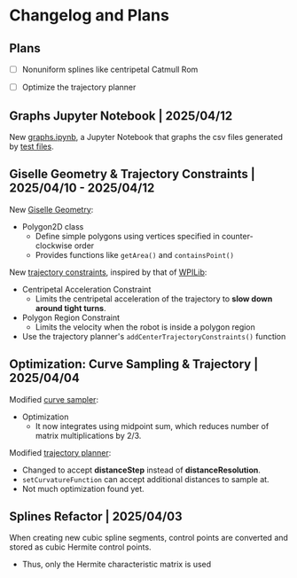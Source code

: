 # Changelog and Plans


## Plans

- [ ] Nonuniform splines like centripetal Catmull Rom
- [ ] Optimize the trajectory planner


## Graphs Jupyter Notebook | 2025/04/12

New [graphs.ipynb](./graphs.ipynb), a Jupyter Notebook that graphs the csv files generated by [test files](./src/Test-Files/).


## Giselle Geometry & Trajectory Constraints | 2025/04/10 - 2025/04/12

New [Giselle Geometry](./include/Aespa-Lib/Giselle-Geometry/):
- Polygon2D class
	- Define simple polygons using vertices specified in counter-clockwise order
	- Provides functions like `getArea()` and `containsPoint()`

New [trajectory constraints](./include/Pas1-Lib/Planning/Trajectories/trajectory-constraint.h),
inspired by that of [WPILib](https://docs.wpilib.org/en/stable/docs/software/advanced-controls/trajectories/constraints.html):
- Centripetal Acceleration Constraint
	- Limits the centripetal acceleration of the trajectory to **slow down around tight turns**.
- Polygon Region Constraint
	- Limits the velocity when the robot is inside a polygon region
- Use the trajectory planner's `addCenterTrajectoryConstraints()` function


## Optimization: Curve Sampling & Trajectory | 2025/04/04

Modified [curve sampler](./src/Pas1-Lib/Planning/Splines/curve-sampler.cpp):
- Optimization
	- It now integrates using midpoint sum, which reduces number of matrix multiplications by 2/3.

Modified [trajectory planner](./src/Pas1-Lib/Planning/Trajectories/trajectory-planner.cpp):
- Changed to accept **distanceStep** instead of **distanceResolution**.
- `setCurvatureFunction` can accept additional distances to sample at.
- Not much optimization found yet.


## Splines Refactor | 2025/04/03

When creating new cubic spline segments, control points are converted and stored as cubic Hermite control points.
- Thus, only the Hermite characteristic matrix is used
